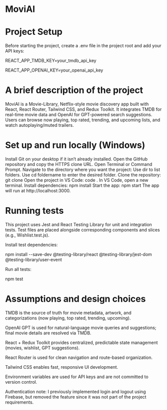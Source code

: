# MoviAI
# Project Setup
Before starting the project, create a .env file in the project root and add your API keys:

REACT_APP_TMDB_KEY=your_tmdb_api_key

REACT_APP_OPENAI_KEY=your_openai_api_key

# A brief description of the project
MoviAI is a Movie-Library, Netflix-style movie discovery app built with React, React Router, Tailwind CSS, and Redux Toolkit. It integrates TMDB for real-time movie data and OpenAI for GPT-powered search suggestions. Users can browse now playing, top rated, trending, and upcoming lists, and watch autoplaying/muted trailers.

# Set up and run locally (Windows)
Install Git on your desktop if it isn’t already installed.
Open the GitHub repository and copy the HTTPS clone URL.
Open Terminal or Command Prompt.
Navigate to the directory where you want the project:
Use dir to list folders.
Use cd foldername to enter the desired folder.
Clone the repository:
git clone <paste-https-url-here>
Open the project in VS Code:
code .
In VS Code, open a new terminal.
Install dependencies:
npm install
Start the app:
npm start
The app will run at http://localhost:3000.

# Running tests
This project uses Jest and React Testing Library for unit and integration tests. Test files are placed alongside corresponding components and slices (e.g., Wishlist.test.js).

Install test dependencies:

npm install --save-dev @testing-library/react @testing-library/jest-dom @testing-library/user-event

Run all tests:

npm test


# Assumptions and design choices
TMDB is the source of truth for movie metadata, artwork, and categorizations (now playing, top rated, trending, upcoming).

OpenAI GPT is used for natural-language movie queries and suggestions; final movie details are resolved via TMDB.

React + Redux Toolkit provides centralized, predictable state management (movies, wishlist, GPT suggestions).

React Router is used for clean navigation and route-based organization.

Tailwind CSS enables fast, responsive UI development.

Environment variables are used for API keys and are not committed to version control.

Authentication note: I previously implemented login and logout using Firebase, but removed the feature since it was not part of the project requirements.